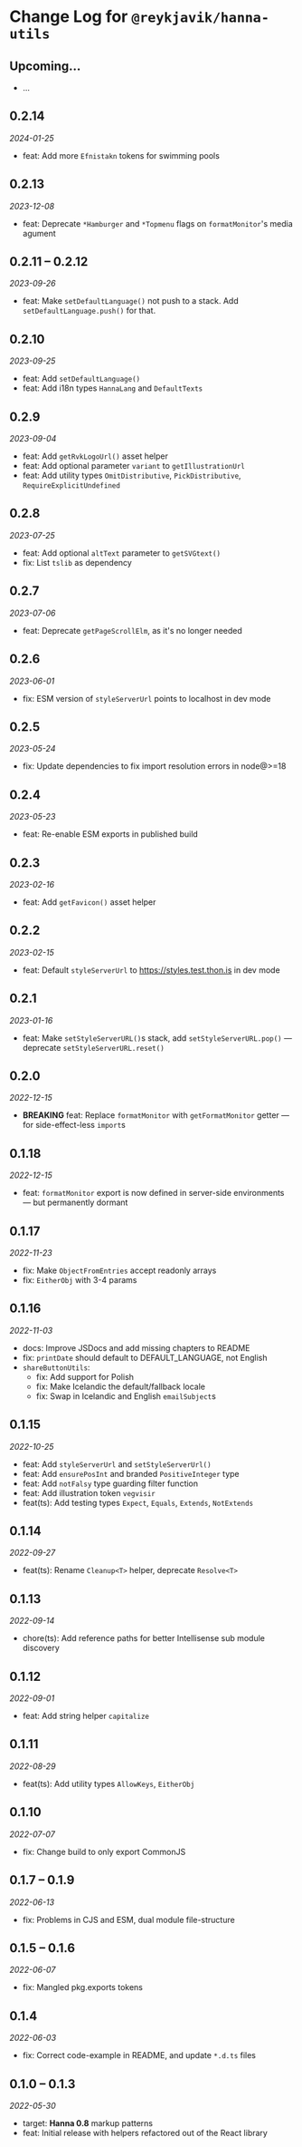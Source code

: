 # Change Log for `@reykjavik/hanna-utils`

## Upcoming...

- ... <!-- Add new lines here. -->

## 0.2.14

_2024-01-25_

- feat: Add more `Efnistakn` tokens for swimming pools

## 0.2.13

_2023-12-08_

- feat: Deprecate `*Hamburger` and `*Topmenu` flags on `formatMonitor`'s media
  agument

## 0.2.11 – 0.2.12

_2023-09-26_

- feat: Make `setDefaultLanguage()` not push to a stack. Add
  `setDefaultLanguage.push()` for that.

## 0.2.10

_2023-09-25_

- feat: Add `setDefaultLanguage()`
- feat: Add i18n types `HannaLang` and `DefaultTexts`

## 0.2.9

_2023-09-04_

- feat: Add `getRvkLogoUrl()` asset helper
- feat: Add optional parameter `variant` to `getIllustrationUrl`
- feat: Add utility types `OmitDistributive`, `PickDistributive`,
  `RequireExplicitUndefined`

## 0.2.8

_2023-07-25_

- feat: Add optional `altText` parameter to `getSVGtext()`
- fix: List `tslib` as dependency

## 0.2.7

_2023-07-06_

- feat: Deprecate `getPageScrollElm`, as it's no longer needed

## 0.2.6

_2023-06-01_

- fix: ESM version of `styleServerUrl` points to localhost in dev mode

## 0.2.5

_2023-05-24_

- fix: Update dependencies to fix import resolution errors in node@>=18

## 0.2.4

_2023-05-23_

- feat: Re-enable ESM exports in published build

## 0.2.3

_2023-02-16_

- feat: Add `getFavicon()` asset helper

## 0.2.2

_2023-02-15_

- feat: Default `styleServerUrl` to <https://styles.test.thon.is> in dev mode

## 0.2.1

_2023-01-16_

- feat: Make `setStyleServerURL()`s stack, add `setStyleServerURL.pop()` —
  deprecate `setStyleServerURL.reset()`

## 0.2.0

_2022-12-15_

- **BREAKING** feat: Replace `formatMonitor` with `getFormatMonitor` getter —
  for side-effect-less `import`s

## 0.1.18

_2022-12-15_

- feat: `formatMonitor` export is now defined in server-side environments —
  but permanently dormant

## 0.1.17

_2022-11-23_

- fix: Make `ObjectFromEntries` accept readonly arrays
- fix: `EitherObj` with 3-4 params

## 0.1.16

_2022-11-03_

- docs: Improve JSDocs and add missing chapters to README
- fix: `printDate` should default to DEFAULT_LANGUAGE, not English
- `shareButtonUtils`:
  - fix: Add support for Polish
  - fix: Make Icelandic the default/fallback locale
  - fix: Swap in Icelandic and English `emailSubject`s

## 0.1.15

_2022-10-25_

- feat: Add `styleServerUrl` and `setStyleServerUrl()`
- feat: Add `ensurePosInt` and branded `PositiveInteger` type
- feat: Add `notFalsy` type guarding filter function
- feat: Add illustration token `vegvisir`
- feat(ts): Add testing types `Expect`, `Equals`, `Extends`, `NotExtends`

## 0.1.14

_2022-09-27_

- feat(ts): Rename `Cleanup<T>` helper, deprecate `Resolve<T>`

## 0.1.13

_2022-09-14_

- chore(ts): Add reference paths for better Intellisense sub module discovery

## 0.1.12

_2022-09-01_

- feat: Add string helper `capitalize`

## 0.1.11

_2022-08-29_

- feat(ts): Add utility types `AllowKeys`, `EitherObj`

## 0.1.10

_2022-07-07_

- fix: Change build to only export CommonJS

## 0.1.7 – 0.1.9

_2022-06-13_

- fix: Problems in CJS and ESM, dual module file-structure

## 0.1.5 – 0.1.6

_2022-06-07_

- fix: Mangled pkg.exports tokens

## 0.1.4

_2022-06-03_

- fix: Correct code-example in README, and update `*.d.ts` files

## 0.1.0 – 0.1.3

_2022-05-30_

- target: **Hanna 0.8** markup patterns
- feat: Initial release with helpers refactored out of the React library
